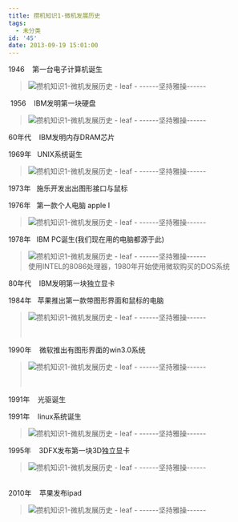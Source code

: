 ```yaml
---
title: 攒机知识1-微机发展历史
tags:
  - 未分类
id: '45'
date: 2013-09-19 15:01:00
---
```


1946    第一台电子计算机诞生  

> ![攒机知识1-微机发展历史 - leaf - ------坚持雅操------](http://img1.ph.126.net/wPLKA31vk02FjZpirwJsjw==/6597730573146590104.jpg "攒机知识1-微机发展历史 - leaf - ------坚持雅操------")

 1956    IBM发明第一块硬盘  

> ![攒机知识1-微机发展历史 - leaf - ------坚持雅操------](http://img1.ph.126.net/s8y8MGLP2Wt0RJizBqgUZQ==/2245325889320924743.jpg "攒机知识1-微机发展历史 - leaf - ------坚持雅操------")

60年代    IBM发明内存DRAM芯片  
  
1969年   UNIX系统诞生  

> ![攒机知识1-微机发展历史 - leaf - ------坚持雅操------](http://img2.ph.126.net/gFmqAfQGtDRCbnn1ASuFlg==/3905746776937405523.jpg "攒机知识1-微机发展历史 - leaf - ------坚持雅操------")

  
1973年   施乐开发出出图形接口与鼠标  
  
1976年   第一款个人电脑 apple I  

> ![攒机知识1-微机发展历史 - leaf - ------坚持雅操------](http://img2.ph.126.net/In7r1NyvyzXOm4N1WfRCww==/3860429305686910466.jpg "攒机知识1-微机发展历史 - leaf - ------坚持雅操------")  
>   

1978年   IBM PC诞生(我们现在用的电脑都源于此)  

> ![攒机知识1-微机发展历史 - leaf - ------坚持雅操------](http://img1.ph.126.net/GshbJTii1-7D4La-OlE86A==/1580763469224964876.jpg "攒机知识1-微机发展历史 - leaf - ------坚持雅操------")  
> 使用INTEL的8086处理器，1980年开始使用微软购买的DOS系统  
>   

80年代    IBM发明第一块独立显卡  
  
1984年   苹果推出第一款带图形界面和鼠标的电脑  

> ![攒机知识1-微机发展历史 - leaf - ------坚持雅操------](http://img1.ph.126.net/UlcnYMWft8raaytBDOOjXA==/6597627219053581807.jpg "攒机知识1-微机发展历史 - leaf - ------坚持雅操------")
> 
>  

1990年    微软推出有图形界面的win3.0系统  

> ![攒机知识1-微机发展历史 - leaf - ------坚持雅操------](http://img2.ph.126.net/ZAZEqEFvR5kP43630ATjZw==/61361545022933438.jpg "攒机知识1-微机发展历史 - leaf - ------坚持雅操------")
> 
>  

1991年    光驱诞生  
  
1991年    linux系统诞生  

> ![攒机知识1-微机发展历史 - leaf - ------坚持雅操------](http://img1.ph.126.net/c7RikRs9I4DQNJbuA4QZuQ==/6598082416867156315.jpg "攒机知识1-微机发展历史 - leaf - ------坚持雅操------")  

1995年    3DFX发布第一块3D独立显卡  

> ![攒机知识1-微机发展历史 - leaf - ------坚持雅操------](http://img1.ph.126.net/hjt5bi_tp5l0NfWM5PlziA==/2206200867558327592.jpg "攒机知识1-微机发展历史 - leaf - ------坚持雅操------")

   
2010年    苹果发布ipad  

> ![攒机知识1-微机发展历史 - leaf - ------坚持雅操------](http://img1.ph.126.net/hW8Qhzj8kfTGraEfrMz0tA==/1500824575921239721.jpg "攒机知识1-微机发展历史 - leaf - ------坚持雅操------")
> 
>